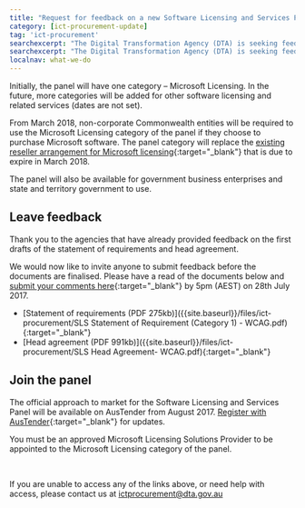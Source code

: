```yaml
---
title: "Request for feedback on a new Software Licensing and Services Panel"
category: [ict-procurement-update]
tag: 'ict-procurement'
searchexcerpt: "The Digital Transformation Agency (DTA) is seeking feedback on the documentation for a new Software Licensing and Services Panel. This will improve existing arrangements for software licensing in government and provide an opportunity for more providers to sell to government."
searchexcerpt: "The Digital Transformation Agency (DTA) is seeking feedback on the documentation for a new Software Licensing and Services Panel. This will improve existing arrangements for software licensing in government and provide an opportunity for more providers to sell to government."
localnav: what-we-do
---
```


Initially, the panel will have one category – Microsoft Licensing. In the future, more categories will be added for other software licensing and related services (dates are not set). 

From March 2018, non-corporate Commonwealth entities will be required to use the Microsoft Licensing category of the panel if they choose to purchase Microsoft software. The panel category will replace the
[existing reseller arrangement for Microsoft licensing](https://www.tenders.gov.au/?event=public.son.view&SONUUID=0F279B6E-D833-4077-62FD9AACE4EF582E){:target="_blank"} that is due to expire in March 2018. 

The panel will also be available for government business enterprises and state and territory government to use.

## Leave feedback

Thank you to the agencies that have already provided feedback on the first drafts of the statement of requirements and head agreement. 

We would now like to invite anyone to submit feedback before the documents are finalised. Please have a read of the documents below and
[submit your comments here](https://www.surveymonkey.com/r/26R6RSN){:target="_blank"} by 5pm (AEST) on 28th July 2017.
- [Statement of requirements (PDF 275kb)]({{site.baseurl}}/files/ict-procurement/SLS Statement of Requirement (Category 1) - WCAG.pdf){:target="_blank"}
- [Head agreement (PDF 991kb)]({{site.baseurl}}/files/ict-procurement/SLS Head Agreement- WCAG.pdf){:target="_blank"}

## Join the panel

The official approach to market for the Software Licensing and Services Panel will be available on AusTender from August 2017. [Register with AusTender](https://www.tenders.gov.au/){:target="_blank"} for updates.

You must be an approved Microsoft Licensing Solutions Provider to be appointed to the Microsoft Licensing category of the panel.


&nbsp; 


If you are unable to access any of the links above, or need help with access, please contact us at [ictprocurement@dta.gov.au](mailto:ictprocurememnt@dta.gov.au)
